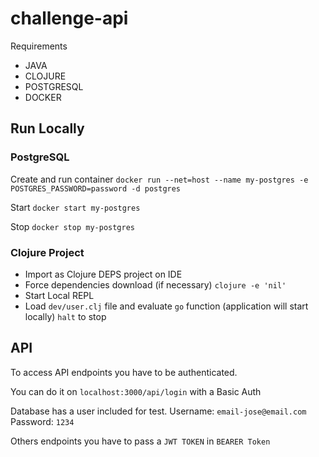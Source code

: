 # challenge-api

Requirements
- JAVA
- CLOJURE
- POSTGRESQL
- DOCKER


## Run Locally

### PostgreSQL
Create and run container
`docker run --net=host --name my-postgres -e POSTGRES_PASSWORD=password -d postgres`

Start
`docker start my-postgres`

Stop
`docker stop my-postgres`

### Clojure Project

- Import as Clojure DEPS project on IDE
- Force dependencies download (if necessary)
  `clojure -e 'nil'`
- Start Local REPL
- Load `dev/user.clj` file and evaluate `go` function (application will start locally)
`halt` to stop

## API

To access API endpoints you have to be authenticated.

You can do it on `localhost:3000/api/login` with a Basic Auth

Database has a user included for test.
Username: `email-jose@email.com`
Password: `1234`

Others endpoints you have to pass a `JWT TOKEN` in `BEARER Token`
